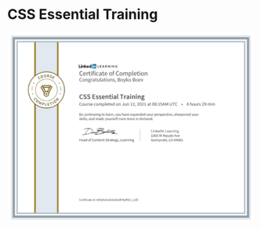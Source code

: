 # CSS Essential Training

![Certificate](https://github.com/BoykoPetevBoev/CSS-Essential-Training/blob/main/css-essential-training.jpg)